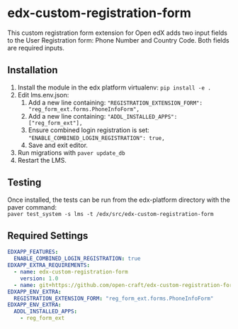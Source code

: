 # edx-custom-registration-form
This custom registration form extension for Open edX adds two input fields to
the User Registration form: Phone Number and Country Code. Both fields are
required inputs.

## Installation
1. Install the module in the edx platform virtualenv: `pip install -e .`
2. Edit lms.env.json:
    1. Add a new line containing: `"REGISTRATION_EXTENSION_FORM": "reg_form_ext.forms.PhoneInfoForm",`
    2. Add a new line containing: `"ADDL_INSTALLED_APPS": ["reg_form_ext"],`
    3. Ensure combined login registration is set: `"ENABLE_COMBINED_LOGIN_REGISTRATION": true,`
    4. Save and exit editor.
3. Run migrations with `paver update_db`
4. Restart the LMS.


## Testing
Once installed, the tests can be run from the edx-platform directory with the
paver command:  
`paver test_system -s lms -t /edx/src/edx-custom-registration-form`


## Required Settings
```yaml
EDXAPP_FEATURES:
  ENABLE_COMBINED_LOGIN_REGISTRATION: true
EDXAPP_EXTRA_REQUIREMENTS:
  - name: edx-custom-registration-form
    version: 1.0
  - name: git+https://github.com/open-craft/edx-custom-registration-form.git
EDXAPP_ENV_EXTRA:
  REGISTRATION_EXTENSION_FORM: "reg_form_ext.forms.PhoneInfoForm"
EDXAPP_ENV_EXTRA:
  ADDL_INSTALLED_APPS:
    - reg_form_ext
```
